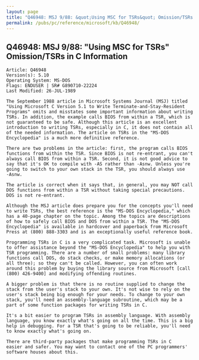 ```yaml
---
layout: page
title: "Q46948: MSJ 9/88: &quot;Using MSC for TSRs&quot; Omission/TSRs in C Information"
permalink: /pubs/pc/reference/microsoft/kb/Q46948/
---
```


## Q46948: MSJ 9/88: &quot;Using MSC for TSRs&quot; Omission/TSRs in C Information

	Article: Q46948
	Version(s): 5.10
	Operating System: MS-DOS
	Flags: ENDUSER | SR# G890710-22224
	Last Modified: 26-JUL-1989
	
	The September 1988 article in Microsoft Systems Journal (MSJ) titled
	"Using Microsoft C Version 5.1 to Write Terminate-and-Stay-Resident
	Programs" omits and misstates some important information about writing
	TSRs. In addition, the example calls BIOS from within a TSR, which is
	not guaranteed to be safe. Although this article is an excellent
	introduction to writing TSRs, especially in C, it does not contain all
	of the needed information. The article on TSRs in the "MS-DOS
	Encyclopedia" is a much more definitive reference.
	
	There are two problems in the article: first, the program calls BIOS
	functions from within the TSR. Since BIOS is not re-entrant, you can't
	always call BIOS from within a TSR. Second, it is not good advice to
	say that it's OK to compile with -AS rather than -Asnw. Unless you're
	going to switch to your own stack in the TSR, you should always use
	-Asnw.
	
	The article is correct when it says that, in general, you may NOT call
	DOS functions from within a TSR without taking special precautions.
	DOS is not re-entrant.
	
	Although the MSJ article does prepare you for the concepts you'll need
	to write TSRs, the best reference is the "MS-DOS Encyclopedia," which
	has a 40-page chapter on the topic. Among the topics are descriptions
	of how to safely call BIOS and DOS from within a TSR. The "MS-DOS
	Encyclopedia" is available in hardcover and paperback from Microsoft
	Press at (800) 888-3303 and is an exceptionally useful reference book.
	
	Programming TSRs in C is a very complicated task. Microsoft is unable
	to offer assistance beyond the "MS-DOS Encyclopedia" to help you with
	TSR programming. There are a number of small problems: many library
	functions call DOS, do stack checks, or make memory allocations (or
	all three); so they can't be called. However, you can often work
	around this problem by buying the library source from Microsoft [call
	(800) 426-9400] and modifying offending routines.
	
	A bigger problem is that there is no routine supplied to change the
	stack from the user's stack to your own. It's not wise to rely on the
	user's stack being big enough for your needs. To change to your own
	stack, you'll need an assembly-language subroutine, which may be a
	part of some function packages for writing TSRs in C.
	
	It's a bit easier to program TSRs in assembly language. With assembly
	language, you know exactly what's going on all the time. This is a big
	help in debugging. For a TSR that's going to be reliable, you'll need
	to know exactly what's going on.
	
	There are third-party packages that make programming TSRs in C
	easier and safer. You may want to contact one of the PC programmers'
	software houses about this.
